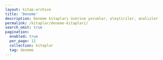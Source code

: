 ```yaml
---
layout: kitap-archive
title: 'Deneme'
description: Deneme kitapları üzerine yorumlar, eleştiriler, analizler
permalink: /kitaplar/deneme-kitaplari/
search_omit: true
pagination: 
  enabled: true
  per_page: 12
  collection: kitaplar
  tag: deneme
---
```


